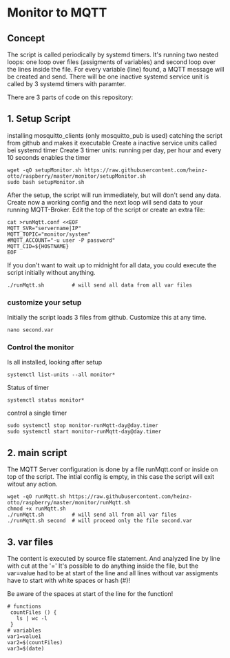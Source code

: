# Monitor to MQTT
## Concept
The script is called periodically by systemd timers. It's running two nested loops: one loop over files (assigments of variables) and second loop over the lines inside the file. 
For every variable (line) found, a MQTT message will be created and send.
There will be one inactive systemd service unit is called by 3 systemd timers with paramter.

There are 3 parts of code on this repository: 
## 1. Setup Script
installing mosquitto_clients (only mosquitto_pub is used)
catching the script from github and makes it executable
Create a inactive service units called bei systemd timer
Create 3 timer units: running per day, per hour and every 10 seconds
enables the timer

```
wget -qO setupMonitor.sh https://raw.githubusercontent.com/heinz-otto/raspberry/master/monitor/setupMonitor.sh
sudo bash setupMonitor.sh
```
After the setup, the script will run immediately, but will don't send any data.
Create now a working config and the next loop will send data to your running MQTT-Broker. Edit the top of the script or create an extra file:
```
cat >runMqtt.conf <<EOF
MQTT_SVR="servername|IP"
MQTT_TOPIC="monitor/system"
#MQTT_ACCOUNT="-u user -P password"
MQTT_CID=${HOSTNAME}
EOF
```
If you don't want to wait up to midnight for all data, you could execute the script initially without anything.
```
./runMqtt.sh         # will send all data from all var files
```
### customize your setup
Initially the script loads 3 files from github. Customize this at any time. 
```
nano second.var
```

### Control the monitor
Is all installed, looking after setup
```
systemctl list-units --all monitor*
```
Status of timer
```
systemctl status monitor*
```
control a single timer
```
sudo systemctl stop monitor-runMqtt-day@day.timer
sudo systemctl start monitor-runMqtt-day@day.timer
```
## 2. main script 
The MQTT Server configuration is done by a file runMqtt.conf or inside on top of the script. The intial config is empty, in this case the script will exit witout any action.

```
wget -qO runMqtt.sh https://raw.githubusercontent.com/heinz-otto/raspberry/master/monitor/runMqtt.sh
chmod +x runMqtt.sh
./runMqtt.sh         # will send all from all var files
./runMqtt.sh second  # will proceed only the file second.var
```
## 3. var files
The content is executed by source file statement. And analyzed line by line with cut at the '='
It's possible to do anything inside the file, but the var=value had to be at start of the line and all lines without var assigments have to start with white spaces or hash (#)!

Be aware of the spaces at start of the line for the function!
```
# functions
 countFiles () {
   ls | wc -l
 }
# variables
var1=value1
var2=$(countFiles)
var3=$(date)
```

